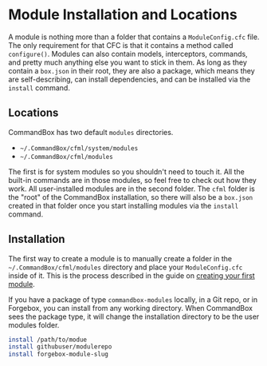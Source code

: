 # Module Installation and Locations

A module is nothing more than a folder that contains a `ModuleConfig.cfc` file.  The only requirement for that CFC is that it contains a method called `configure()`.  Modules can also contain models, interceptors, commands, and pretty much anything else you want to stick in them.  As long as they contain a `box.json` in their root, they are also a package, which means they are self-describing, can install dependencies, and can be installed via the `install` command.

## Locations

CommandBox has two default `modules` directories.  

* `~/.CommandBox/cfml/system/modules`
* `~/.CommandBox/cfml/modules`

The first is for system modules so you shouldn't need to touch it.  All the built-in commands are in those modules, so feel free to check out how they work.  All user-installed modules are in the second folder.  The `cfml` folder is the "root" of the CommandBox installation, so there will also be a `box.json` created in that folder once you start installing modules via the `install` command.


## Installation

The first way to create a module is to manually create a folder in the `~/.CommandBox/cfml/modules` directory and place your `ModuleConfig.cfc` inside of it.  This is the process described in the guide on [creating your first module](/developing/modules/developing_modules.md).

If you have a package of type `commandbox-modules` locally, in a Git repo, or in Forgebox, you can install from any working directory.  When CommandBox sees the package type, it will change the installation directory to be the user modules folder.

```bash
install /path/to/modue
install githubuser/modulerepo
install forgebox-module-slug
```